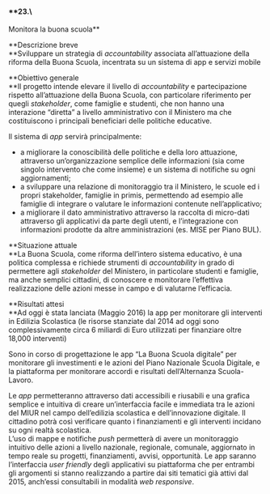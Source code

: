 #### **23.\
 Monitora la buona scuola**

**Descrizione breve\
**Sviluppare un strategia di *accountability* associata all’attuazione
della riforma della Buona Scuola, incentrata su un sistema di app e
servizi mobile

**Obiettivo generale\
**Il progetto intende elevare il livello di *accountability* e
partecipazione rispetto all’attuazione della Buona Scuola, con
particolare riferimento per quegli *stakeholder*, come famiglie e
studenti, che non hanno una interazione “diretta” a livello
amministrativo con il Ministero ma che costituiscono i principali
beneficiari delle politiche educative.

Il sistema di *app* servirà principalmente:

-   a migliorare la conoscibilità delle politiche e della loro
    attuazione, attraverso un’organizzazione semplice delle informazioni
    (sia come singolo intervento che come insieme) e un sistema di
    notifiche su ogni aggiornamenti;
-   a sviluppare una relazione di monitoraggio tra il Ministero, le
    scuole ed i propri stakeholder, famiglie in primis, permettendo ad
    esempio alle famiglie di integrare o valutare le informazioni
    contenute nell’applicativo;
-   a migliorare il dato amministrativo attraverso la raccolta di
    micro-dati attraverso gli applicativi da parte degli utenti, e
    l’integrazione con informazioni prodotte da altre amministrazioni
    (es. MISE per Piano BUL).

**Situazione attuale\
**La Buona Scuola, come riforma dell’intero sistema educativo, è una
politica complessa e richiede strumenti di *accountability* in grado di
permettere agli *stakeholder* del Ministero, in particolare studenti e
famiglie, ma anche semplici cittadini, di conoscere e monitorare
l’effettiva realizzazione delle azioni messe in campo e di valutarne
l’efficacia.

**Risultati attesi\
**Ad oggi è stata lanciata (Maggio 2016) la app per monitorare gli
interventi in Edilizia Scolastica (le risorse stanziate dal 2014 ad oggi
sono complessivamente circa 6 miliardi di Euro utilizzati per finanziare
oltre 18,000 interventi)

Sono in corso di progettazione le app “La Buona Scuola digitale” per
monitorare gli investimenti e le azioni del Piano Nazionale Scuola
Digitale, e la piattaforma per monitorare accordi e risultati
dell’Alternanza Scuola-Lavoro.

Le *app* permetteranno attraverso dati accessibili e riusabili e una
grafica semplice e intuitiva di creare un’interfaccia facile e immediata
tra le azioni del MIUR nel campo dell’edilizia scolastica e
dell’innovazione digitale. Il cittadino potrà così verificare quanto i
finanziamenti e gli interventi incidano su ogni realtà scolastica. \
L’uso di mappe e notifiche *push* permetterà di avere un monitoraggio
intuitivo delle azioni a livello nazionale, regionale, comunale,
aggiornato in tempo reale su progetti, finanziamenti, avvisi,
opportunità. Le app saranno l’interfaccia *user friendly* degli
applicativi su piattaforma che per entrambi gli argomenti si stanno
realizzando a partire dai siti tematici già attivi dal 2015, anch’essi
consultabili in modalità *web responsive*.

